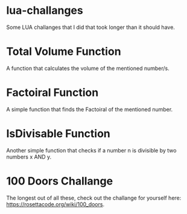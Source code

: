 # lua-challanges
Some LUA challanges that I did that took longer than it should have.

# Total Volume Function
A function that calculates the volume of the mentioned number/s.

# Factoiral Function
A simple function that finds the Factoiral of the mentioned number.

# IsDivisable Function
Another simple function that checks if a number n is divisible by two numbers x AND y.

# 100 Doors Challange
The longest out of all these, check out the challange for yourself here: https://rosettacode.org/wiki/100_doors.